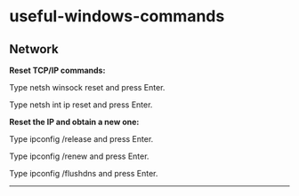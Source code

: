 # useful-windows-commands


Network
----------------------------------------------------------------------------------------------------------------------------------------


<b>Reset TCP/IP commands:</b>

Type netsh winsock reset and press Enter.

Type netsh int ip reset and press Enter.

  
<b>Reset the IP and obtain a new one:</b>

Type ipconfig /release and press Enter.

Type ipconfig /renew and press Enter.

Type ipconfig /flushdns and press Enter.
  
  ----------------------------------------------------------------------------------------------------------------------------------------
  
  
